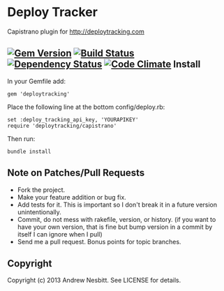 Deploy Tracker
==============

Capistrano plugin for <http://deploytracking.com>

[![Gem Version](https://badge.fury.io/rb/deploytracking.png)](http://badge.fury.io/rb/deploytracking)
[![Build Status](https://secure.travis-ci.org/andrew/deploytracking.png?branch=master)](http://travis-ci.org/andrew/deploytracking)
[![Dependency Status](https://gemnasium.com/andrew/deploytracking.png)](https://gemnasium.com/andrew/deploytracking)
[![Code Climate](https://codeclimate.com/badge.png)](https://codeclimate.com/github/andrew/deploytracking)
Install
---------------

In your Gemfile add:

    gem 'deploytracking'

Place the following line at the bottom config/deploy.rb:

    set :deploy_tracking_api_key, 'YOURAPIKEY'
    require 'deploytracking/capistrano'

Then run:

    bundle install

Note on Patches/Pull Requests
-----------------------------

 * Fork the project.
 * Make your feature addition or bug fix.
 * Add tests for it. This is important so I don't break it in a
   future version unintentionally.
 * Commit, do not mess with rakefile, version, or history.
   (if you want to have your own version, that is fine but bump version in a commit by itself I can ignore when I pull)
 * Send me a pull request. Bonus points for topic branches.

Copyright
---------

Copyright (c) 2013 Andrew Nesbitt. See LICENSE for details.